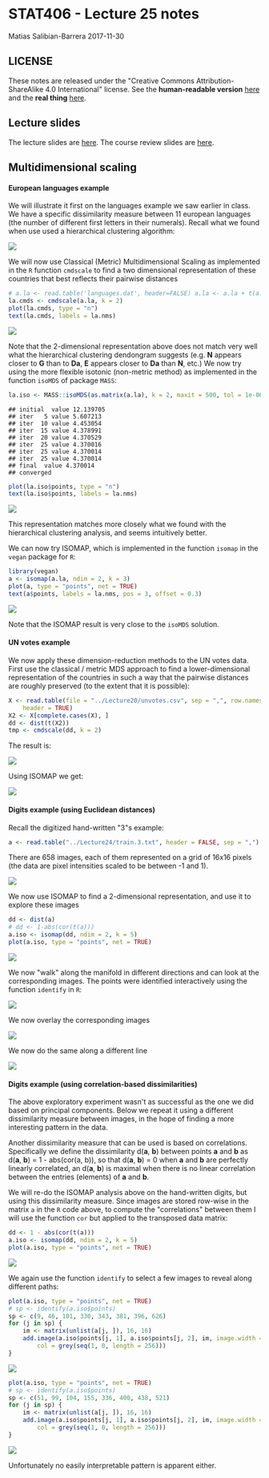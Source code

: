 STAT406 - Lecture 25 notes
================
Matias Salibian-Barrera
2017-11-30

LICENSE
-------

These notes are released under the "Creative Commons Attribution-ShareAlike 4.0 International" license. See the **human-readable version** [here](https://creativecommons.org/licenses/by-sa/4.0/) and the **real thing** [here](https://creativecommons.org/licenses/by-sa/4.0/legalcode).

Lecture slides
--------------

The lecture slides are [here](STAT406-17-lecture-25-preliminary.pdf). The course review slides are [here](STAT406-17-review-lecture.pdf).

Multidimensional scaling
------------------------

#### European languages example

We will illustrate it first on the languages example we saw earlier in class. We have a specific dissimilarity measure between 11 european languages (the number of different first letters in their numerals). Recall what we found when use used a hierarchical clustering algorithm:

![](README_files/figure-markdown_github-ascii_identifiers/lang1-1.png)

We will now use Classical (Metric) Multidimensional Scaling as implemented in the `R` function `cmdscale` to find a two dimensional representation of these countries that best reflects their pairwise distances

``` r
# a.la <- read.table('languages.dat', header=FALSE) a.la <- a.la + t(a.la)
la.cmds <- cmdscale(a.la, k = 2)
plot(la.cmds, type = "n")
text(la.cmds, labels = la.nms)
```

![](README_files/figure-markdown_github-ascii_identifiers/lang2-1.png)

Note that the 2-dimensional representation above does not match very well what the hierarchical clustering dendongram suggests (e.g. **N** appears closer to **G** than to **Da**, **E** appears closer to **Da** than **N**, etc.) We now try using the more flexible isotonic (non-metric method) as implemented in the function `isoMDS` of package `MASS`:

``` r
la.iso <- MASS::isoMDS(as.matrix(a.la), k = 2, maxit = 500, tol = 1e-06)
```

    ## initial  value 12.139705 
    ## iter   5 value 5.607213
    ## iter  10 value 4.453054
    ## iter  15 value 4.378991
    ## iter  20 value 4.370529
    ## iter  25 value 4.370016
    ## iter  25 value 4.370014
    ## iter  25 value 4.370014
    ## final  value 4.370014 
    ## converged

``` r
plot(la.iso$points, type = "n")
text(la.iso$points, labels = la.nms)
```

![](README_files/figure-markdown_github-ascii_identifiers/lang3-1.png)

This representation matches more closely what we found with the hierarchical clustering analysis, and seems intuitively better.

We can now try ISOMAP, which is implemented in the function `isomap` in the `vegan` package for `R`:

``` r
library(vegan)
a <- isomap(a.la, ndim = 2, k = 3)
plot(a, type = "points", net = TRUE)
text(a$points, labels = la.nms, pos = 3, offset = 0.3)
```

![](README_files/figure-markdown_github-ascii_identifiers/lang4-1.png)

Note that the ISOMAP result is very close to the `isoMDS` solution.

#### UN votes example

We now apply these dimension-reduction methods to the UN votes data. First use the classical / metric MDS approach to find a lower-dimensional representation of the countries in such a way that the pairwise distances are roughly preserved (to the extent that it is possible):

``` r
X <- read.table(file = "../Lecture20/unvotes.csv", sep = ",", row.names = 1, 
    header = TRUE)
X2 <- X[complete.cases(X), ]
dd <- dist(t(X2))
tmp <- cmdscale(dd, k = 2)
```

The result is:

![](README_files/figure-markdown_github-ascii_identifiers/scatter-1.png)

Using ISOMAP we get:

![](README_files/figure-markdown_github-ascii_identifiers/unvotes-1.png)

#### Digits example (using Euclidean distances)

Recall the digitized hand-written "3"s example:

``` r
a <- read.table("../Lecture24/train.3.txt", header = FALSE, sep = ",")
```

There are 658 images, each of them represented on a grid of 16x16 pixels (the data are pixel intensities scaled to be between -1 and 1).

![](README_files/figure-markdown_github-ascii_identifiers/oneimage-1.png)

We now use ISOMAP to find a 2-dimensional representation, and use it to explore these images

``` r
dd <- dist(a)
# dd <- 1-abs(cor(t(a)))
a.iso <- isomap(dd, ndim = 2, k = 5)
plot(a.iso, type = "points", net = TRUE)
```

![](README_files/figure-markdown_github-ascii_identifiers/three2-1.png)

We now "walk" along the manifold in different directions and can look at the corresponding images. The points were identified interactively using the function `identify` in `R`:

![](README_files/figure-markdown_github-ascii_identifiers/three3-1.png)

We now overlay the corresponding images

![](README_files/figure-markdown_github-ascii_identifiers/three4-1.png)

We now do the same along a different line

![](README_files/figure-markdown_github-ascii_identifiers/three5-1.png)

#### Digits example (using correlation-based dissimilarities)

The above exploratory experiment wasn't as successful as the one we did based on principal components. Below we repeat it using a different dissimilarity measure between images, in the hope of finding a more interesting pattern in the data.

Another dissimilarity measure that can be used is based on correlations. Specifically we define the dissimilarity d(**a**, **b**) between points **a** and **b** as d(**a**, **b**) = 1 - abs(cor(a, b)), so that d(**a**, **b**) = 0 when **a** and **b** are perfectly linearly correlated, an d(**a**, **b**) is maximal when there is no linear correlation between the entries (elements) of **a** and **b**.

We will re-do the ISOMAP analysis above on the hand-written digits, but using this dissimilarity measure. Since images are stored row-wise in the matrix `a` in the `R` code above, to compute the "correlations" between them I will use the function `cor` but applied to the transposed data matrix:

``` r
dd <- 1 - abs(cor(t(a)))
a.iso <- isomap(dd, ndim = 2, k = 5)
plot(a.iso, type = "points", net = TRUE)
```

![](README_files/figure-markdown_github-ascii_identifiers/three6-1.png)

We again use the function `identify` to select a few images to reveal along different paths:

``` r
plot(a.iso, type = "points", net = TRUE)
# sp <- identify(a.iso$points)
sp <- c(9, 46, 101, 330, 343, 381, 396, 626)
for (j in sp) {
    im <- matrix(unlist(a[j, ]), 16, 16)
    add.image(a.iso$points[j, 1], a.iso$points[j, 2], im, image.width = 0.1, 
        col = grey(seq(1, 0, length = 256)))
}
```

![](README_files/figure-markdown_github-ascii_identifiers/three7-1.png)

``` r
plot(a.iso, type = "points", net = TRUE)
# sp <- identify(a.iso$points)
sp <- c(51, 99, 104, 155, 336, 400, 438, 521)
for (j in sp) {
    im <- matrix(unlist(a[j, ]), 16, 16)
    add.image(a.iso$points[j, 1], a.iso$points[j, 2], im, image.width = 0.1, 
        col = grey(seq(1, 0, length = 256)))
}
```

![](README_files/figure-markdown_github-ascii_identifiers/three8-1.png)

Unfortunately no easily interpretable pattern is apparent either.
